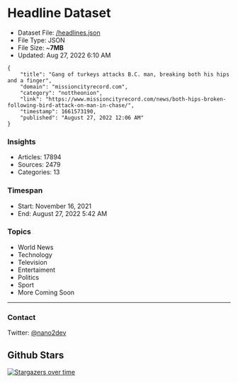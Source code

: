 # Headline Dataset

- Dataset File: [/headlines.json](https://raw.githubusercontent.com/fwd/news/master/headlines.json) 
- File Type: JSON
- File Size: ~**7MB**
- Updated: Aug 27, 2022 6:10 AM

```
{
    "title": "Gang of turkeys attacks B.C. man, breaking both his hips and a finger",
    "domain": "missioncityrecord.com",
    "category": "nottheonion",
    "link": "https://www.missioncityrecord.com/news/both-hips-broken-following-bird-attack-on-man-in-chase/",
    "timestamp": 1661573190,
    "published": "August 27, 2022 12:06 AM"
}
```

### Insights

- Articles: 17894
- Sources: 2479
- Categories: 13

### Timespan

- Start: November 16, 2021
- End: August 27, 2022 5:42 AM

### Topics

- World News
- Technology
- Television
- Entertaiment
- Politics
- Sport
- More Coming Soon

---

### Contact 

Twitter: [@nano2dev](https://twitter.com/nano2dev)

## Github Stars

[![Stargazers over time](https://starchart.cc/fwd/news.svg)](https://starchart.cc/fwd/news)
	